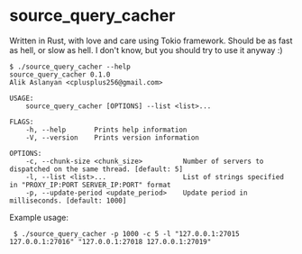 # source_query_cacher
Written in Rust, with love and care using Tokio framework. Should be as fast as hell, or slow as hell. I don't know, but you should try to use it anyway :)

```
$ ./source_query_cacher --help
source_query_cacher 0.1.0
Alik Aslanyan <cplusplus256@gmail.com>

USAGE:
    source_query_cacher [OPTIONS] --list <list>...

FLAGS:
    -h, --help       Prints help information
    -V, --version    Prints version information

OPTIONS:
    -c, --chunk-size <chunk_size>          Number of servers to dispatched on the same thread. [default: 5]
    -l, --list <list>...                   List of strings specified in "PROXY_IP:PORT SERVER_IP:PORT" format
    -p, --update-period <update_period>    Update period in milliseconds. [default: 1000]

```

Example usage:
```
 $ ./source_query_cacher -p 1000 -c 5 -l "127.0.0.1:27015 127.0.0.1:27016" "127.0.0.1:27018 127.0.0.1:27019"
```
